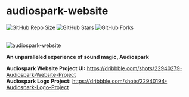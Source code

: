 # audiospark-website

![GitHub Repo Size](https://img.shields.io/github/repo-size/Mhadi-1382/audiospark-website)
![GitHub Stars](https://img.shields.io/github/stars/Mhadi-1382/audiospark-website)
![GitHub Forks](https://img.shields.io/github/forks/Mhadi-1382/audiospark-website)

<br>

<img src="https://github.com/Mhadi-1382/audiospark-website/blob/master/Audiospark_Website_Cover.png" alt="audiospark-website" description="An unparalleled experience of sound magic, Audiospark">

**An unparalleled experience of sound magic, Audiospark**

**Audiospark Website Project UI:** <a href="https://dribbble.com/shots/22940279-Audiospark-Website-Project">https://dribbble.com/shots/22940279-Audiospark-Website-Project</a>
<br>
**Audiospark Logo Project:** <a href="https://dribbble.com/shots/22940194-Audiospark-Logo-Project">https://dribbble.com/shots/22940194-Audiospark-Logo-Project</a>
